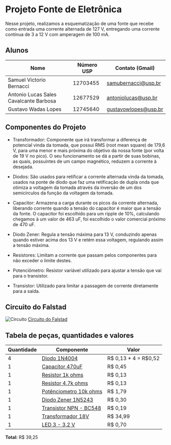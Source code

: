 # Projeto Fonte de Eletrônica

Nesse projeto, realizamos a esquematização de uma fonte que recebe como entrada uma corrente alternada de 127 V, entregando uma corrente contínua de 3 a 12 V com amperagem de 100 mA.

## Alunos

| Nome                                   | Número USP | Contato (Gmail)     |
|----------------------------------------|------------|---------------------
| Samuel Victorio Bernacci               | 12703455   | samubernacci@usp.br |   
| Antonio Lucas Sales Cavalcante Barbosa | 12677529   | antoniolucas@usp.br |   
| Gustavo Wadas Lopes                    | 12745640   | gustavowlopes@usp.br| 



## Componentes do Projeto

* Transformador: Componente que irá transformar a diferença de potencial vinda da tomada, que possui RMS (root mean square) de 179,6 V, para uma menor e mais próxima do objetivo da nossa fonte (por volta de 19 V no pico). O seu funcionamento se dá a partir de suas bobinas, as quais, possuintes de um campo magnético, reduzem a corrente à desejada.

* Diodos: São usados para retificar a corrente alternada vinda da tomada, usados na ponte de diodo que faz uma retificação de dupla onda que otimiza a voltagem da tomada através da inversão de um dos semicírculos da função da voltagem da tomada. 

* Capacitor: Armazena a carga durante os picos da corrente alternada, liberando corrente quando a tensão do capacitor é maior que a tensão da fonte. O capacitor foi escolhido para um ripple de 10%, calculando chegamos à um valor de 463 uF, foi escolhido o valor comercial próximo de 470 uF. 

* Diodo Zener: Regula a tensão máxima para 13 V, conduzindo apenas quando estiver acima dos 13 V e retém essa voltagem, regulando assim a tensão máxima. 

* Resistores: Limitam a corrente que passam pelos componentes para não exceder o limite destes. 

* Potenciômetro: Resistor variável utilizado para ajustar a tensão que vai para o transistor. 

* Transistor: Utilizado para limitar a passagem de corrente diretamente para a saída.



## Circuito do Falstad

<img src="https://i.imgur.com/3T2ZSq7.png" alt="Circuito">
<a href="https://tinyurl.com/ydw7t8gp">Circuito do Falstad</a>

## Tabela de peças, quantidades e valores

| Quantidade | Componente             | Valor                  |
| --- | ---------------------- | ---------------------- |
| 4   |  <a href="https://www.baudaeletronica.com.br/diodo-1n4004.html">Diodo 1N4004</a>          |  R$ 0,13 * 4 = R$0,52 |
| 1   | <a href="https://www.baudaeletronica.com.br/capacitor-eletrolitico-470uf-25v.html?gclid=Cj0KCQjwl_SHBhCQARIsAFIFRVVx7R6O5ASnN9eOsV4yikA8JqS3I0bVRsjiD1Ygu-r7GOdJRdqGlBgaAl4eEALw_wcB">Capacitor 470uF </a>        | R$ 0,45                |
| 1   | <a href="http://www.tiggercomp.com.br/novaloja/product_info.php?cPath=29&products_id=116">Resistor 1k ohms</a>       | R$ 0,13                |
| 1   | <a href="http://www.tiggercomp.com.br/novaloja/product_info.php?cPath=29&products_id=132">Resistor 4,7k ohms</a>     | R$ 0,13                 |
| 1   | <a href="https://www.baudaeletronica.com.br/potenciometro-linear-de-10k-10000.html">Potênciometro 10k ohms</a> | R$ 1,79                |
| 1   | <a href="https://www.fazolocomponentes.com.br/_loja_/p/315661/diodo-zener-12w-13v-in-5243">Diodo Zener 1N5243</a>     | R$ 0,30                |
| 1   | <a href="https://www.baudaeletronica.com.br/transistor-npn-bc548.html">Transistor NPN - BC548</a> | R$ 0,19                |
| 1   | <a href="https://produto.mercadolivre.com.br/MLB-989896074-transformador-trafo-1818v-500ma-bivolt-eletronica-eletrica-_JM#position=34&search_layout=stack&type=item&tracking_id=83f121cf-e449-4516-b01e-541d4255aafb">Transformador 18V</a>        | R$ 34,99               |
| 1 | <a href = "https://www.baudaeletronica.com.br/led-de-alto-brilho-10mm-vermelho.html">LED 3 - 3,2 V</a> | R$ 0,70
 
 **Total:** R$ 39,25
